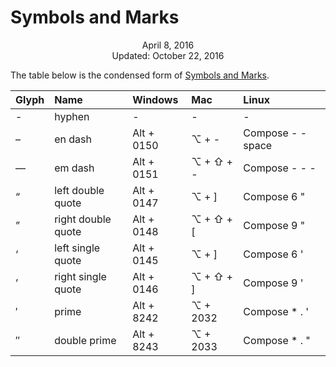 Symbols and Marks
=================

<center>April 8, 2016</center>
<center>Updated: October 22, 2016</center>

The table below is the condensed form of [Symbols and Marks](symbols-marks.html).

| Glyph | Name                | Windows         | Mac             | Linux             |
| :---- | :------------------ | :-------------- | :-------------- | :---------------- |
| -     | hyphen              | -               | -               | -                 |
| –     | en dash             | Alt + 0150      | ⌥ + -           | Compose - - space |
| —     | em dash             | Alt + 0151      | ⌥ + ⇧ + -       | Compose - - -     |
| “     | left double quote   | Alt + 0147      | ⌥ + ]           | Compose 6 "       |
| ”     | right double quote  | Alt + 0148      | ⌥ + ⇧ + [       | Compose 9 "       |
| ‘     | left single quote   | Alt + 0145      | ⌥ + ]           | Compose 6 '       |
| ’     | right single quote  | Alt + 0146      | ⌥ + ⇧ + ]       | Compose 9 '       |
| ′     | prime               | Alt + 8242      | ⌥ + 2032        | Compose * . '     |
| ″     | double prime        | Alt + 8243      | ⌥ + 2033        | Compose * . "     |
